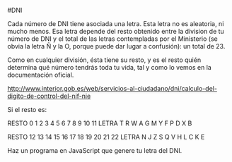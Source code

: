 #DNI

Cada número de DNI tiene asociada una letra. Esta letra no es aleatoria, ni mucho menos. Esa letra depende del resto obtenido entre la division de tu número de DNI y el total de las letras contempladas por el Ministerio (se obvia la letra Ñ y la O, porque puede dar lugar a confusión): un total de 23.

Como en cualquier división, ésta tiene su resto, y es el resto quién determina qué número tendrás toda tu vida, tal y como lo vemos en la documentación oficial.

http://www.interior.gob.es/web/servicios-al-ciudadano/dni/calculo-del-digito-de-control-del-nif-nie

Si el resto es:

RESTO 0 1 2 3 4 5 6 7 8 9 10 11
LETRA T R W A G M Y F P D X B

RESTO 12 13 14 15 16 17 18 19 20 21 22
LETRA N J Z S Q V H L C K E

Haz un programa en JavaScript que genere tu letra del DNI.
